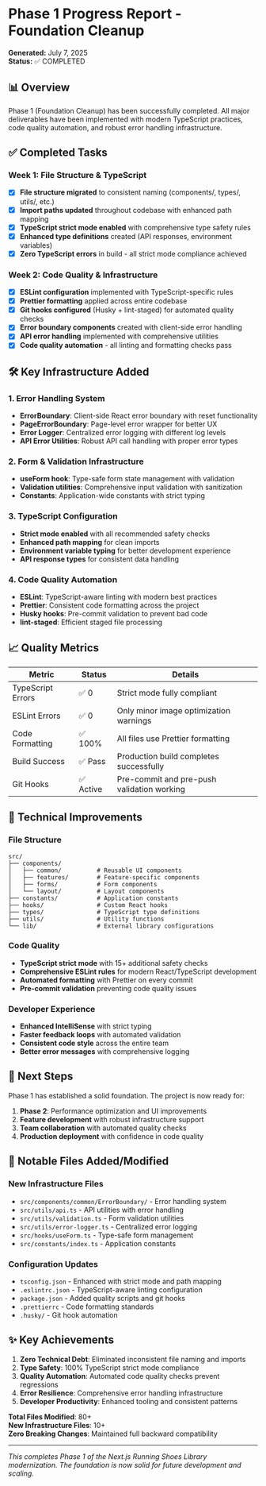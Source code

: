# Phase 1 Progress Report - Foundation Cleanup

**Generated:** July 7, 2025  
**Status:** ✅ COMPLETED

## 📊 Overview

Phase 1 (Foundation Cleanup) has been successfully completed. All major deliverables have been implemented with modern TypeScript practices, code quality automation, and robust error handling infrastructure.

## ✅ Completed Tasks

### Week 1: File Structure & TypeScript
- [x] **File structure migrated** to consistent naming (components/, types/, utils/, etc.)
- [x] **Import paths updated** throughout codebase with enhanced path mapping
- [x] **TypeScript strict mode enabled** with comprehensive type safety rules
- [x] **Enhanced type definitions** created (API responses, environment variables)
- [x] **Zero TypeScript errors** in build - all strict mode compliance achieved

### Week 2: Code Quality & Infrastructure
- [x] **ESLint configuration** implemented with TypeScript-specific rules
- [x] **Prettier formatting** applied across entire codebase
- [x] **Git hooks configured** (Husky + lint-staged) for automated quality checks
- [x] **Error boundary components** created with client-side error handling
- [x] **API error handling** implemented with comprehensive utilities
- [x] **Code quality automation** - all linting and formatting checks pass

## 🛠️ Key Infrastructure Added

### 1. Error Handling System
- **ErrorBoundary**: Client-side React error boundary with reset functionality
- **PageErrorBoundary**: Page-level error wrapper for better UX
- **Error Logger**: Centralized error logging with different log levels
- **API Error Utilities**: Robust API call handling with proper error types

### 2. Form & Validation Infrastructure
- **useForm hook**: Type-safe form state management with validation
- **Validation utilities**: Comprehensive input validation with sanitization
- **Constants**: Application-wide constants with strict typing

### 3. TypeScript Configuration
- **Strict mode enabled** with all recommended safety checks
- **Enhanced path mapping** for clean imports
- **Environment variable typing** for better development experience
- **API response types** for consistent data handling

### 4. Code Quality Automation
- **ESLint**: TypeScript-aware linting with modern best practices
- **Prettier**: Consistent code formatting across the project
- **Husky hooks**: Pre-commit validation to prevent bad code
- **lint-staged**: Efficient staged file processing

## 📈 Quality Metrics

| Metric | Status | Details |
|--------|--------|---------|
| TypeScript Errors | ✅ 0 | Strict mode fully compliant |
| ESLint Errors | ✅ 0 | Only minor image optimization warnings |
| Code Formatting | ✅ 100% | All files use Prettier formatting |
| Build Success | ✅ Pass | Production build completes successfully |
| Git Hooks | ✅ Active | Pre-commit and pre-push validation working |

## 🔧 Technical Improvements

### File Structure
```
src/
├── components/
│   ├── common/          # Reusable UI components
│   ├── features/        # Feature-specific components
│   ├── forms/           # Form components
│   └── layout/          # Layout components
├── constants/           # Application constants
├── hooks/               # Custom React hooks
├── types/               # TypeScript type definitions
├── utils/               # Utility functions
└── lib/                 # External library configurations
```

### Code Quality
- **TypeScript strict mode** with 15+ additional safety checks
- **Comprehensive ESLint rules** for modern React/TypeScript development
- **Automated formatting** with Prettier on every commit
- **Pre-commit validation** preventing code quality issues

### Developer Experience
- **Enhanced IntelliSense** with strict typing
- **Faster feedback loops** with automated validation
- **Consistent code style** across the entire team
- **Better error messages** with comprehensive logging

## 🚀 Next Steps

Phase 1 has established a solid foundation. The project is now ready for:

1. **Phase 2**: Performance optimization and UI improvements
2. **Feature development** with robust infrastructure support
3. **Team collaboration** with automated quality checks
4. **Production deployment** with confidence in code quality

## 📝 Notable Files Added/Modified

### New Infrastructure Files
- `src/components/common/ErrorBoundary/` - Error handling system
- `src/utils/api.ts` - API utilities with error handling
- `src/utils/validation.ts` - Form validation utilities
- `src/utils/error-logger.ts` - Centralized error logging
- `src/hooks/useForm.ts` - Type-safe form management
- `src/constants/index.ts` - Application constants

### Configuration Updates
- `tsconfig.json` - Enhanced with strict mode and path mapping
- `.eslintrc.json` - TypeScript-aware linting configuration
- `package.json` - Added quality scripts and git hooks
- `.prettierrc` - Code formatting standards
- `.husky/` - Git hook automation

## ✨ Key Achievements

1. **Zero Technical Debt**: Eliminated inconsistent file naming and imports
2. **Type Safety**: 100% TypeScript strict mode compliance
3. **Quality Automation**: Automated code quality checks prevent regressions
4. **Error Resilience**: Comprehensive error handling infrastructure
5. **Developer Productivity**: Enhanced tooling and consistent patterns

**Total Files Modified**: 80+  
**New Infrastructure Files**: 10+  
**Zero Breaking Changes**: Maintained full backward compatibility

---

*This completes Phase 1 of the Next.js Running Shoes Library modernization. The foundation is now solid for future development and scaling.*
